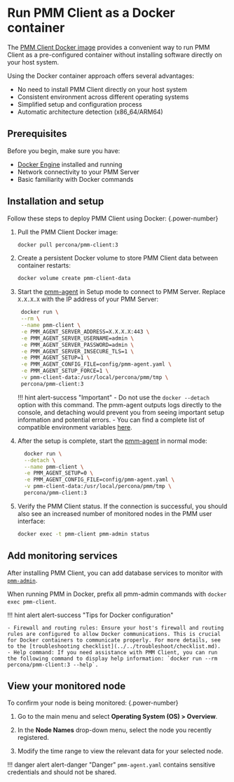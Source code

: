 # Run PMM Client as a Docker container

The [PMM Client Docker image](https://hub.docker.com/r/percona/pmm-client/tags/) provides a convenient way to run PMM Client as a pre-configured container without installing software directly on your host system.

Using the Docker container approach offers several advantages:

- No need to install PMM Client directly on your host system
- Consistent environment across different operating systems
- Simplified setup and configuration process
- Automatic architecture detection (x86_64/ARM64)

## Prerequisites
Before you begin, make sure you have:

- [Docker Engine](https://docs.docker.com/get-docker/) installed and running
- Network connectivity to your PMM Server
- Basic familiarity with Docker commands

## Installation and setup

Follow these steps to deploy PMM Client using Docker:
{.power-number}


1. Pull the PMM Client Docker image:

    ```sh
    docker pull percona/pmm-client:3
    ```

2. Create a persistent Docker volume to store PMM Client data between container restarts:

    ```sh
    docker volume create pmm-client-data
    ```

3. Start the [pmm-agent](../../use/commands/pmm-agent.md) in Setup mode to connect to PMM Server. Replace `X.X.X.X` with the IP address of your PMM Server:

    ```sh
     docker run \
     --rm \
     --name pmm-client \
     -e PMM_AGENT_SERVER_ADDRESS=X.X.X.X:443 \
     -e PMM_AGENT_SERVER_USERNAME=admin \
     -e PMM_AGENT_SERVER_PASSWORD=admin \
     -e PMM_AGENT_SERVER_INSECURE_TLS=1 \
     -e PMM_AGENT_SETUP=1 \
     -e PMM_AGENT_CONFIG_FILE=config/pmm-agent.yaml \
     -e PMM_AGENT_SETUP_FORCE=1 \
     -v pmm-client-data:/usr/local/percona/pmm/tmp \
     percona/pmm-client:3
    ```

    !!! hint alert-success "Important"
         - Do not use the `docker --detach` option with this command. The pmm-agent outputs logs directly to the console, and detaching would prevent you from seeing important setup information and potential errors.
         - You can find a complete list of compatible environment variables [here](../../use/commands/pmm-agent.md).

4. After the setup is complete, start the [pmm-agent](../../use/commands/pmm-agent.md) in normal mode:

    ```sh
      docker run \
      --detach \
      --name pmm-client \
      -e PMM_AGENT_SETUP=0 \
      -e PMM_AGENT_CONFIG_FILE=config/pmm-agent.yaml \
      -v pmm-client-data:/usr/local/percona/pmm/tmp \
      percona/pmm-client:3
    ```
5. Verify the PMM Client status. If the connection is successful, you should also see an increased number of monitored nodes in the PMM user interface:

    ```sh
    docker exec -t pmm-client pmm-admin status
    ```

## Add monitoring services

After installing PMM Client, you can add database services to monitor with [`pmm-admin`](../../use/commands/pmm-admin.md). 

When running PMM in Docker, prefix all pmm-admin commands with `docker exec pmm-client`.

!!! hint alert alert-success "Tips for Docker configuration"

    - Firewall and routing rules: Ensure your host's firewall and routing rules are configured to allow Docker communications. This is crucial for Docker containers to communicate properly. For more details, see to the [troubleshooting checklist](../../troubleshoot/checklist.md).
    - Help command: If you need assistance with PMM Client, you can run the following command to display help information: `docker run --rm percona/pmm-client:3 --help`.

## View your monitored node
To confirm your node is being monitored:
{.power-number}

  1. Go to the main menu and select **Operating System (OS) > Overview**.

  2. In the **Node Names** drop-down menu, select the node you recently registered.

  3. Modify the time range to view the relevant data for your selected node.

!!! danger alert alert-danger "Danger"
    `pmm-agent.yaml` contains sensitive credentials and should not be shared.
